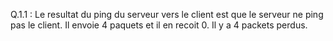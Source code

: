 Q.1.1 : Le resultat du ping du serveur vers le client est que le serveur ne ping pas le client. Il envoie 4 paquets et il en recoit 0. Il y a 4 packets perdus.
